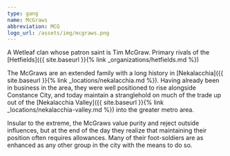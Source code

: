 ```yaml
---
type: gang
name: McGraws
abbreviation: MCG
logo_url: /assets/img/mcgraws.png
---
```

A Wetleaf clan whose patron saint is Tim McGraw. Primary rivals of the [Hetfields]({{ site.baseurl }}{% link _organizations/hetfields.md %})

The McGraws are an extended family with a long history in [Nekalacchia]({{ site.baseurl }}{% link _locations/nekalacchia.md %}). Having already been in business in the area, they were well positioned to rise alongside Constance City, and today maintain a stranglehold on much of the trade up out of the [Nekalacchia Valley]({{ site.baseurl }}{% link _locations/nekalacchia-valley.md %}) into the greater metro area.

Insular to the extreme, the McGraws value purity and reject outside influences, but at the end of the day they realize that maintaining their position often requires allowances. Many of their foot-soldiers are as enhanced as any other group in the city with the means to do so.
